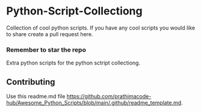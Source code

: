 # Python-Script-Collectiong
Collection of cool python scripts. If you have any cool scripts you would like to share create a pull request here.
### Remember to star the repo

Extra python scripts for the python sctript collectiong.

## Contributing
Use this readme.md file https://github.com/prathimacode-hub/Awesome_Python_Scripts/blob/main/.github/readme_template.md.
